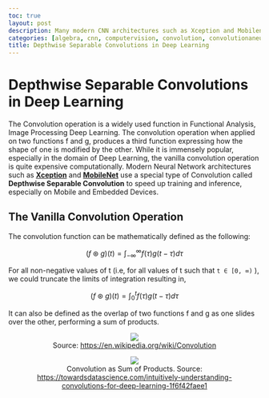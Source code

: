 ```yaml
---
toc: true
layout: post
description: Many modern CNN architectures such as Xception and Mobilenet make use of Depthwise Seperable Convolution to make them fast enough to run on mobile devices
categories: [algebra, cnn, computervision, convolution, convolutionaneuralnetwork, datascience, DeepLearning, depthwiseseperableconvolution, dnn, embeddeddevices, google, mathematics, maths, mobiledevices, mobilenet, multimodealnetwork, neural-networks, plotly, python, xception]
title: Depthwise Separable Convolutions in Deep Learning
---
```

# Depthwise Separable Convolutions in Deep Learning

The Convolution operation is a widely used function in Functional Analysis, Image Processing Deep Learning. The convolution operation when applied on two functions f and g, produces a third function expressing how the shape of one is modified by the other. While it is immensely popular, especially in the domain of Deep Learning, the vanilla convolution operation is quite expensive computationally. Modern Neural Network architectures such as [**Xception**](https://arxiv.org/abs/1610.02357) and [**MobileNet**](https://arxiv.org/abs/1704.04861) use a special type of Convolution called **Depthwise Separable Convolution** to speed up training and inference, especially on Mobile and Embedded Devices.

## The Vanilla Convolution Operation

The convolution function can be mathematically defined as the following:

$$(f \circledast g)(t) = \int_{- \infty}^{\infty} f(\tau) g(t - \tau) d\tau$$

For all non-negative values of t (i.e, for all values of t such that `t ∈ [0, ∞)` ), we could truncate the limits of integration resulting in,

$$(f \circledast g)(t) = \int_{0}^{t} f(\tau) g(t - \tau) d\tau$$

It can also be defined as the overlap of two functions f and g as one slides over the other, performing a sum of products.

<figure class="image">
    <center>
        <img src="{{site.baseurl}}/images/dsc/img_1.gif">
        <figcaption>Source: <a href="https://en.wikipedia.org/wiki/Convolution">https://en.wikipedia.org/wiki/Convolution</a></figcaption>
    </center>
</figure>

<figure class="image">
    <center>
        <img src="{{site.baseurl}}/images/dsc/img_2.gif">
        <figcaption>Convolution as Sum of Products. Source: <a href="https://towardsdatascience.com/intuitively-understanding-convolutions-for-deep-learning-1f6f42faee1">https://towardsdatascience.com/intuitively-understanding-convolutions-for-deep-learning-1f6f42faee1</a></figcaption>
    </center>
</figure>